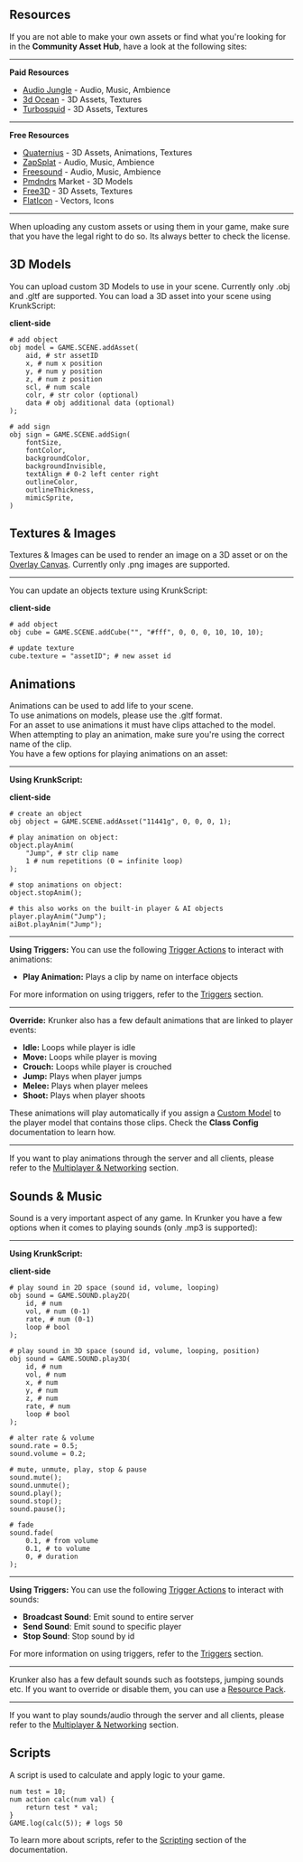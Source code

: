 ## Resources

If you are not able to make your own assets or find what you're looking for in the **Community Asset Hub**, have a look at the following sites:

___

**Paid Resources**

 * [Audio Jungle](https://audiojungle.net/) - Audio, Music, Ambience
 * [3d Ocean](https://3docean.net/) - 3D Assets, Textures
 * [Turbosquid](https://www.turbosquid.com/) - 3D Assets, Textures

___

**Free Resources**

 * [Quaternius](https://quaternius.com/index.html) - 3D Assets, Animations, Textures
 * [ZapSplat](https://www.zapsplat.com/) - Audio, Music, Ambience
 * [Freesound](https://freesound.org/) - Audio, Music, Ambience
 * [Pmdndrs](https://market.pmnd.rs/) Market - 3D Models
 * [Free3D](https://free3d.com/) - 3D Assets, Textures
 * [FlatIcon](https://www.flaticon.com/) - Vectors, Icons

___

When uploading any custom assets or using them in your game, make sure that you have the legal right to do so. Its always better to check the license.

## 3D Models

You can upload custom 3D Models to use in your scene. Currently only .obj and .gltf are supported. You can load a 3D asset into your scene using KrunkScript:

<p class="hidep"><strong class="client-side">client-side</strong></p>

```krunkscript
# add object
obj model = GAME.SCENE.addAsset(
    aid, # str assetID
    x, # num x position
    y, # num y position
    z, # num z position
    scl, # num scale
    colr, # str color (optional)
    data # obj additional data (optional)
);

# add sign
obj sign = GAME.SCENE.addSign(
    fontSize,
    fontColor,
    backgroundColor,
    backgroundInvisible,
    textAlign # 0-2 left center right
    outlineColor,
    outlineThickness,
    mimicSprite,    
)
```

## Textures & Images

Textures & Images can be used to render an image on a 3D asset or on the [Overlay Canvas](./files/rendering_2d?id=overlay-canvas). Currently only .png images are supported.

--- 

You can update an objects texture using KrunkScript:

<p class="hidep"><strong class="client-side">client-side</strong></p>

```krunkscript
# add object
obj cube = GAME.SCENE.addCube("", "#fff", 0, 0, 0, 10, 10, 10);

# update texture
cube.texture = "assetID"; # new asset id
```

## Animations

Animations can be used to add life to your scene.\
To use animations on models, please use the .gltf format.\
For an asset to use animations it must have clips attached to the model.\
When attempting to play an animation, make sure you're using the correct name of the clip.\
You have a few options for playing animations on an asset:

---

**Using KrunkScript:**

<p class="hidep"><strong class="client-side">client-side</strong></p>

```krunkscript
# create an object
obj object = GAME.SCENE.addAsset("11441g", 0, 0, 0, 1);

# play animation on object:
object.playAnim(
	"Jump", # str clip name
	1 # num repetitions (0 = infinite loop)
);

# stop animations on object:
object.stopAnim();

# this also works on the built-in player & AI objects
player.playAnim("Jump");
aiBot.playAnim("Jump");
```

___

**Using Triggers:** You can use the following [Trigger Actions](./files/trigger_logic?id=trigger-actions) to interact with animations:
 * **Play Animation:** Plays a clip by name on interface objects


For more information on using triggers, refer to the [Triggers](./files/trigger_logic) section.

___

**Override:** Krunker also has a few default animations that are linked to player events:

 * **Idle:** Loops while player is idle
 * **Move:** Loops while player is moving
 * **Crouch:** Loops while player is crouched
 * **Jump:** Plays when player jumps
 * **Melee:** Plays when player melees
 * **Shoot:** Plays when player shoots
 

These animations will play automatically if you assign a [Custom Model](./files/custom_assets?id=_3d-models) to the player model that contains those clips. Check the **Class Config** documentation to learn how.

___

If you want to play animations through the server and all clients, please refer to the [Multiplayer & Networking](./files/multiplayer_&_networking) section.

## Sounds & Music

Sound is a very important aspect of any game. In Krunker you have a few options when it comes to playing sounds (only .mp3 is supported):

___

**Using KrunkScript:**

<p class="hidep"><strong class="client-side">client-side</strong></p>

```krunkscript
# play sound in 2D space (sound id, volume, looping)
obj sound = GAME.SOUND.play2D(
    id, # num
    vol, # num (0-1)
    rate, # num (0-1)
    loop # bool
);

# play sound in 3D space (sound id, volume, looping, position)
obj sound = GAME.SOUND.play3D(
    id, # num
    vol, # num
    x, # num
    y, # num
    z, # num
    rate, # num
    loop # bool
);

# alter rate & volume
sound.rate = 0.5;
sound.volume = 0.2;

# mute, unmute, play, stop & pause
sound.mute();
sound.unmute();
sound.play();
sound.stop();
sound.pause();

# fade
sound.fade(
    0.1, # from volume
    0.1, # to volume
 	0, # duration
);
```

___

**Using Triggers:** You can use the following [Trigger Actions](./files/trigger_logic?id=trigger-actions) to interact with sounds:
 * **Broadcast Sound**: Emit sound to entire server
 * **Send Sound**: Emit sound to specific player
 * **Stop Sound**: Stop sound by id
 

For more information on using triggers, refer to the [Triggers](./files/trigger_logic) section.

___

Krunker also has a few default sounds such as footsteps, jumping sounds etc. If you want to override or disable them, you can use a [Resource Pack](./files/mod-resource_packs?id=custom-css).

___

If you want to play sounds/audio through the server and all clients, please refer to the [Multiplayer & Networking](./files/multiplayer_&_networking) section.

## Scripts

A script is used to calculate and apply logic to your game.

```krunkscript
num test = 10;
num action calc(num val) {
    return test * val;
}
GAME.log(calc(5)); # logs 50
```

To learn more about scripts, refer to the [Scripting](./files/scripting) section of the documentation.
